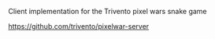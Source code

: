 Client implementation for the Trivento pixel wars snake game

https://github.com/trivento/pixelwar-server
